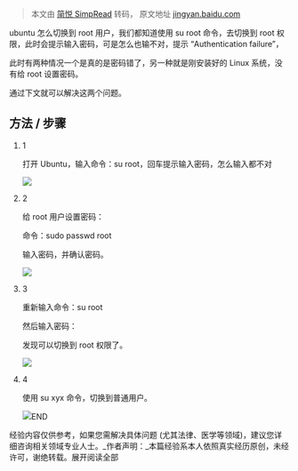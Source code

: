 > 本文由 [简悦 SimpRead](http://ksria.com/simpread/) 转码， 原文地址 [jingyan.baidu.com](https://jingyan.baidu.com/article/fd8044fa1e74035031137ae0.html)

ubuntu 怎么切换到 root 用户，我们都知道使用 su root 命令，去切换到 root 权限，此时会提示输入密码，可是怎么也输不对，提示 “Authentication failure”，

此时有两种情况一个是真的是密码错了，另一种就是刚安装好的 Linux 系统，没有给 root 设置密码。

通过下文就可以解决这两个问题。

[](javascript:;)方法 / 步骤
-----------------------

1.  1
    
    打开 Ubuntu，输入命令：su root，回车提示输入密码，怎么输入都不对
    
    ![](https://exp-picture.cdn.bcebos.com/2e223d85e036e2915dc19255b2723d03baea5b82.jpg?x-bce-process=image%2Fresize%2Cm_lfit%2Cw_500%2Climit_1%2Fquality%2Cq_80)
2.  2
    
    给 root 用户设置密码：
    
    命令：sudo passwd root
    
    输入密码，并确认密码。
    
    ![](https://exp-picture.cdn.bcebos.com/22c4fe36e29147e828c998c7b603bbea3f865882.jpg?x-bce-process=image%2Fresize%2Cm_lfit%2Cw_500%2Climit_1%2Fquality%2Cq_80)
3.  3
    
    重新输入命令：su root
    
    然后输入密码：
    
    发现可以切换到 root 权限了。
    
    ![](https://exp-picture.cdn.bcebos.com/e177fc9147e833e0255b9cb630ea3e8631485982.jpg?x-bce-process=image%2Fresize%2Cm_lfit%2Cw_500%2Climit_1%2Fquality%2Cq_80)
4.  4
    
    使用 su xyx 命令，切换到普通用户。
    
    ![](https://exp-picture.cdn.bcebos.com/e3d059e833e03972202a1a5fb586304860435682.jpg?x-bce-process=image%2Fresize%2Cm_lfit%2Cw_500%2Climit_1%2Fquality%2Cq_80)END

经验内容仅供参考，如果您需解决具体问题 (尤其法律、医学等领域)，建议您详细咨询相关领域专业人士。_作者声明：_本篇经验系本人依照真实经历原创，未经许可，谢绝转载。展开阅读全部